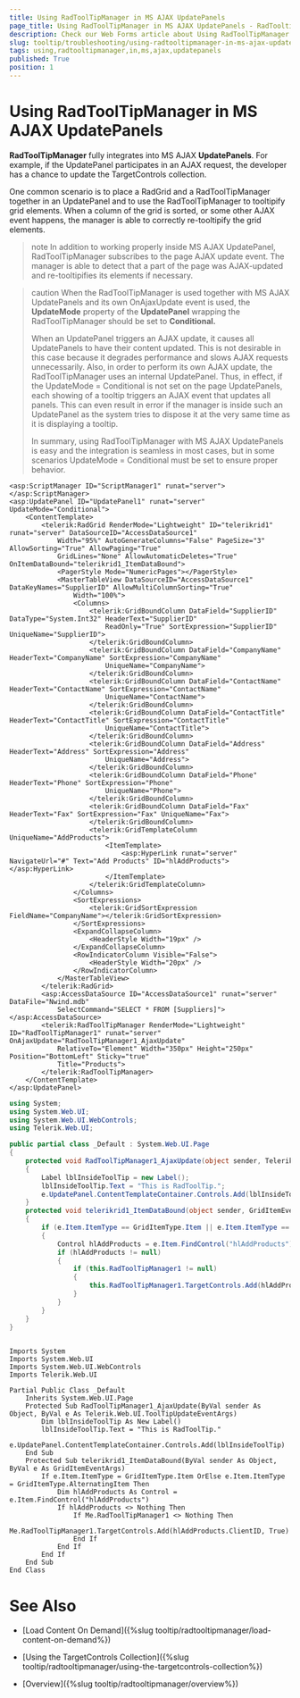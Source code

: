 ```yaml
---
title: Using RadToolTipManager in MS AJAX UpdatePanels
page_title: Using RadToolTipManager in MS AJAX UpdatePanels - RadTooltip
description: Check our Web Forms article about Using RadToolTipManager in MS AJAX UpdatePanels.
slug: tooltip/troubleshooting/using-radtooltipmanager-in-ms-ajax-updatepanels
tags: using,radtooltipmanager,in,ms,ajax,updatepanels
published: True
position: 1
---
```


# Using RadToolTipManager in MS AJAX UpdatePanels




**RadToolTipManager** fully integrates into MS AJAX **UpdatePanels**. For example, if the UpdatePanel participates in an AJAX request, the developer has a chance to update the TargetControls collection.

One common scenario is to place a RadGrid and a RadToolTipManager together in an UpdatePanel and to use the RadToolTipManager to tooltipify grid elements. When a column of the grid is sorted, or some other AJAX event happens, the manager is able to correctly re-tooltipify the grid elements.

>note In addition to working properly inside MS AJAX UpdatePanel, RadToolTipManager subscribes to the page AJAX update event. The manager is able to detect that a part of the page was AJAX-updated and re-tooltipifies its elements if necessary.
>


>caution When the RadToolTipManager is used together with MS AJAX UpdatePanels and its own OnAjaxUpdate event is used, the **UpdateMode** property of the **UpdatePanel** wrapping the RadToolTipManager should be set to **Conditional.** 
>
>When an UpdatePanel triggers an AJAX update, it causes all UpdatePanels to have their content updated. This is not desirable in this case because it degrades performance and slows AJAX requests unnecessarily. Also, in order to perform its own AJAX update, the RadToolTipManager uses an internal UpdatePanel. Thus, in effect, if the UpdateMode = Conditional is not set on the page UpdatePanels, each showing of a tooltip triggers an AJAX event that updates all panels. This can even result in error if the manager is inside such an UpdatePanel as the system tries to dispose it at the very same time as it is displaying a tooltip.
>
>In summary, using RadToolTipManager with MS AJAX UpdatePanels is easy and the integration is seamless in most cases, but in some scenarios UpdateMode = Conditional must be set to ensure proper behavior.
>


````ASP.NET
<asp:ScriptManager ID="ScriptManager1" runat="server">
</asp:ScriptManager>
<asp:UpdatePanel ID="UpdatePanel1" runat="server" UpdateMode="Conditional">
    <ContentTemplate>
        <telerik:RadGrid RenderMode="Lightweight" ID="telerikrid1" runat="server" DataSourceID="AccessDataSource1"
            Width="95%" AutoGenerateColumns="False" PageSize="3" AllowSorting="True" AllowPaging="True"
            GridLines="None" AllowAutomaticDeletes="True" OnItemDataBound="telerikrid1_ItemDataBound">
            <PagerStyle Mode="NumericPages"></PagerStyle>
            <MasterTableView DataSourceID="AccessDataSource1" DataKeyNames="SupplierID" AllowMultiColumnSorting="True"
                Width="100%">
                <Columns>
                    <telerik:GridBoundColumn DataField="SupplierID" DataType="System.Int32" HeaderText="SupplierID"
                        ReadOnly="True" SortExpression="SupplierID" UniqueName="SupplierID">
                    </telerik:GridBoundColumn>
                    <telerik:GridBoundColumn DataField="CompanyName" HeaderText="CompanyName" SortExpression="CompanyName"
                        UniqueName="CompanyName">
                    </telerik:GridBoundColumn>
                    <telerik:GridBoundColumn DataField="ContactName" HeaderText="ContactName" SortExpression="ContactName"
                        UniqueName="ContactName">
                    </telerik:GridBoundColumn>
                    <telerik:GridBoundColumn DataField="ContactTitle" HeaderText="ContactTitle" SortExpression="ContactTitle"
                        UniqueName="ContactTitle">
                    </telerik:GridBoundColumn>
                    <telerik:GridBoundColumn DataField="Address" HeaderText="Address" SortExpression="Address"
                        UniqueName="Address">
                    </telerik:GridBoundColumn>
                    <telerik:GridBoundColumn DataField="Phone" HeaderText="Phone" SortExpression="Phone"
                        UniqueName="Phone">
                    </telerik:GridBoundColumn>
                    <telerik:GridBoundColumn DataField="Fax" HeaderText="Fax" SortExpression="Fax" UniqueName="Fax">
                    </telerik:GridBoundColumn>
                    <telerik:GridTemplateColumn UniqueName="AddProducts">
                        <ItemTemplate>
                            <asp:HyperLink runat="server" NavigateUrl="#" Text="Add Products" ID="hlAddProducts">                            </asp:HyperLink>
                        </ItemTemplate>
                    </telerik:GridTemplateColumn>
                </Columns>
                <SortExpressions>
                    <telerik:GridSortExpression FieldName="CompanyName"></telerik:GridSortExpression>
                </SortExpressions>
                <ExpandCollapseColumn>
                    <HeaderStyle Width="19px" />
                </ExpandCollapseColumn>
                <RowIndicatorColumn Visible="False">
                    <HeaderStyle Width="20px" />
                </RowIndicatorColumn>
            </MasterTableView>
        </telerik:RadGrid>
        <asp:AccessDataSource ID="AccessDataSource1" runat="server" DataFile="Nwind.mdb"
            SelectCommand="SELECT * FROM [Suppliers]"></asp:AccessDataSource>
        <telerik:RadToolTipManager RenderMode="Lightweight" ID="RadToolTipManager1" runat="server" OnAjaxUpdate="RadToolTipManager1_AjaxUpdate"
            RelativeTo="Element" Width="350px" Height="250px" Position="BottomLeft" Sticky="true"
            Title="Products">
        </telerik:RadToolTipManager>
    </ContentTemplate>
</asp:UpdatePanel>
````




````C#	
using System;
using System.Web.UI;
using System.Web.UI.WebControls;
using Telerik.Web.UI;

public partial class _Default : System.Web.UI.Page
{
	protected void RadToolTipManager1_AjaxUpdate(object sender, Telerik.Web.UI.ToolTipUpdateEventArgs e)
	{
		Label lblInsideToolTip = new Label();
		lblInsideToolTip.Text = "This is RadToolTip.";
		e.UpdatePanel.ContentTemplateContainer.Controls.Add(lblInsideToolTip);
	}
	protected void telerikrid1_ItemDataBound(object sender, GridItemEventArgs e)
	{
		if (e.Item.ItemType == GridItemType.Item || e.Item.ItemType == GridItemType.AlternatingItem)
		{
			Control hlAddProducts = e.Item.FindControl("hlAddProducts");
			if (hlAddProducts != null)
			{
				if (this.RadToolTipManager1 != null)
				{
					this.RadToolTipManager1.TargetControls.Add(hlAddProducts.ClientID, true);
				}
			}
		}
	}
}
	
````
````VB	
Imports System
Imports System.Web.UI
Imports System.Web.UI.WebControls
Imports Telerik.Web.UI

Partial Public Class _Default
    Inherits System.Web.UI.Page
    Protected Sub RadToolTipManager1_AjaxUpdate(ByVal sender As Object, ByVal e As Telerik.Web.UI.ToolTipUpdateEventArgs)
        Dim lblInsideToolTip As New Label()
        lblInsideToolTip.Text = "This is RadToolTip."
        e.UpdatePanel.ContentTemplateContainer.Controls.Add(lblInsideToolTip)
    End Sub
    Protected Sub telerikrid1_ItemDataBound(ByVal sender As Object, ByVal e As GridItemEventArgs)
        If e.Item.ItemType = GridItemType.Item OrElse e.Item.ItemType = GridItemType.AlternatingItem Then
            Dim hlAddProducts As Control = e.Item.FindControl("hlAddProducts")
            If hlAddProducts <> Nothing Then
                If Me.RadToolTipManager1 <> Nothing Then
                    Me.RadToolTipManager1.TargetControls.Add(hlAddProducts.ClientID, True)
                End If
            End If
        End If
    End Sub
End Class
````


# See Also

 * [Load Content On Demand]({%slug tooltip/radtooltipmanager/load-content-on-demand%})

 * [Using the TargetControls Collection]({%slug tooltip/radtooltipmanager/using-the-targetcontrols-collection%})

 * [Overview]({%slug tooltip/radtooltipmanager/overview%})
